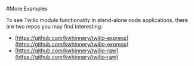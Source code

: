 #More Examples

To see Twilio module functionality in stand-alone node applications, there are two repos you may find interesting:

* [https://github.com/kwhinnery/twilio-express](https://github.com/kwhinnery/twilio-express)
* [https://github.com/kwhinnery/twilio-raw](https://github.com/kwhinnery/twilio-raw)
